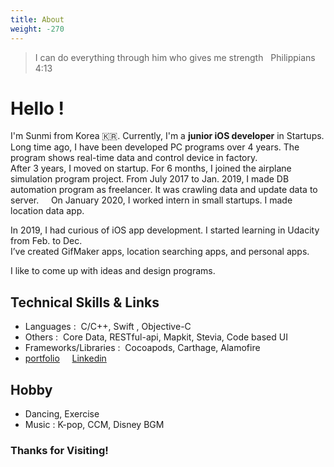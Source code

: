 ```yaml
---
title: About
weight: -270
---
```

<blockquote> I can do everything through him who gives me strength &nbsp;   
<span itemscope itemtype="http://schema.org/Person" class="cite">
<span itemprop="bible">Philippians 4:13 </span>
</span></blockquote>

# Hello ! 
I'm Sunmi from Korea 🇰🇷. Currently, I'm a **junior iOS developer** in Startups. Long time ago, I have been developed PC programs over 4 years. The program shows real-time data and control device in factory. </br> After 3 years, I moved on startup. For 6 months, I joined the airplane simulation program project. From July 2017 to Jan. 2019, I made DB automation program as freelancer. It was crawling data and update data to server. &nbsp;  &nbsp;  On January 2020, I worked intern in small startups.
I made location data app.

In 2019, I had curious of iOS app development. I started learning in Udacity from Feb. to Dec. </br> I’ve created GifMaker apps, location searching apps, and personal apps.

I like to come up with ideas and design programs. 

## Technical Skills & Links
- Languages : &nbsp;C/C++, Swift , Objective-C       
- Others : &nbsp;Core Data,  RESTful-api,  Mapkit, Stevia, Code based UI
- Frameworks/Libraries : &nbsp;Cocoapods,  Carthage,  Alamofire
- [portfolio](https://meeta.io/@sunmikang/r) &nbsp;  &nbsp;  [Linkedin](https://www.linkedin.com/in/sunmiya) 

## Hobby
- Dancing, Exercise
- Music : K-pop, CCM, Disney BGM

### Thanks for Visiting!
